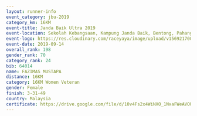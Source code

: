 ```yaml
---
layout: runner-info 
event_category: jbu-2019 
category_km: 16KM 
event-title: Janda Baik Ultra 2019  
event-location: Sekolah Kebangsaan, Kampung Janda Baik, Bentong, Pahang, Malaysia 
event-logo: https://res.cloudinary.com/raceyaya/image/upload/v1569217009/logo/janda-baik_vch1pc.jpg 
event-date: 2019-09-14 
overall_rank: 198
gender_rank: 70
category_rank: 24
bib: 64014
name: FAZIMAS MUSTAPA
distance: 16KM
category: 16KM Women Veteran
gender: Female
finish: 3-31-49
country: Malaysia
certificate: https://drive.google.com/file/d/10v4Fs2x4WiNXO_1NxaFWeAVOUu-dRTAp/view?usp=sharing
---
```

